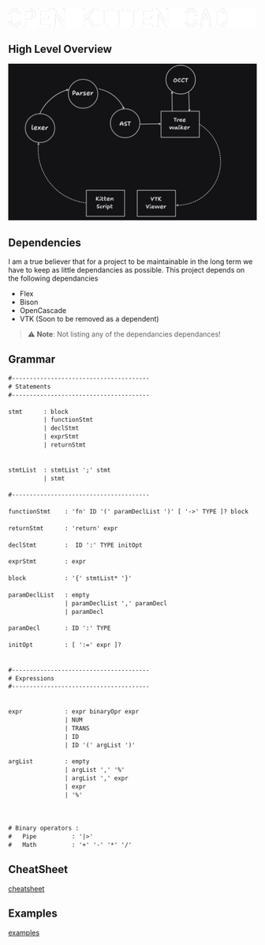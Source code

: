 ![image](./images/OpenKittenCad.png)


## High Level Overview
![image](./images/Overview.png)


## Dependencies 
I am a true believer that for a project to be 
maintainable in the long term we have to keep
as little dependancies as possible. This project
depends on the following dependancies 

- Flex
- Bison
- OpenCascade
- VTK (Soon to be removed as a dependent)

> :warning: **Note**: Not listing any of the dependancies dependances!


## Grammar
```txt
#---------------------------------------
# Statements
#---------------------------------------

stmt      : block
          | functionStmt
          | declStmt
          | exprStmt
          | returnStmt


stmtList  : stmtList ';' stmt
          | stmt

#---------------------------------------

functionStmt    : 'fn' ID '(' paramDeclList ')' [ '->' TYPE ]? block

returnStmt      : 'return' expr

declStmt        :  ID ':' TYPE initOpt

exprStmt        : expr

block           : '{' stmtList* '}'

paramDeclList   : empty
                | paramDeclList ',' paramDecl
                | paramDecl

paramDecl       : ID ':' TYPE

initOpt         : [ ':=' expr ]?


#---------------------------------------
# Expressions
#---------------------------------------


expr            : expr binaryOpr expr
                | NUM 
                | TRANS 
                | ID 
                | ID '(' argList ')'

argList         : empty
                | argList ',' '%'
                | argList ',' expr
                | expr 
                | '%'
    


# Binary operators :
#   Pipe          : '|>'
#   Math          : '+' '-' '*' '/' 
```


## CheatSheet

[cheatsheet](./cheatsheet.md)

## Examples

[examples](./examples.md)


